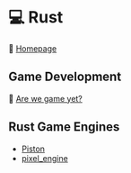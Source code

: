 # :computer: Rust

:link: [Homepage](https://www.rust-lang.org/)

## Game Development

:link: [Are we game yet?](https://arewegameyet.rs/)

## Rust Game Engines

- [Piston](https://www.piston.rs/)
- [pixel_engine](https://lib.rs/crates/pixel_engine)
